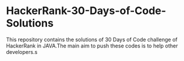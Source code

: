 # HackerRank-30-Days-of-Code-Solutions
This repository contains the solutions of 30 Days of Code challenge of HackerRank in JAVA.The main aim to push these codes is to help other developers.s
